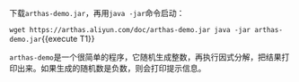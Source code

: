 



下载`arthas-demo.jar`，再用`java -jar`命令启动：

`wget https://arthas.aliyun.com/doc/arthas-demo.jar
java -jar arthas-demo.jar`{{execute T1}}

`arthas-demo`是一个很简单的程序，它随机生成整数，再执行因式分解，把结果打印出来。如果生成的随机数是负数，则会打印提示信息。
